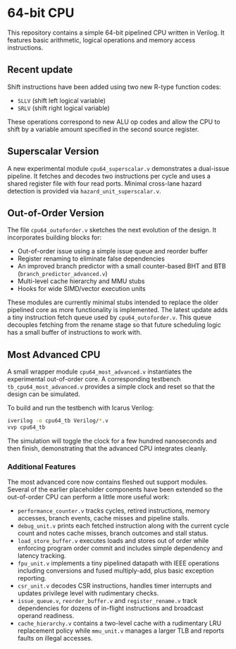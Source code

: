 # 64-bit CPU

This repository contains a simple 64-bit pipelined CPU written in Verilog. It
features basic arithmetic, logical operations and memory access instructions.

## Recent update

Shift instructions have been added using two new R-type function codes:

- `SLLV` (shift left logical variable)
- `SRLV` (shift right logical variable)

These operations correspond to new ALU op codes and allow the CPU to shift by a
variable amount specified in the second source register.

## Superscalar Version

A new experimental module `cpu64_superscalar.v` demonstrates a dual-issue pipeline. It fetches and decodes two instructions per cycle and uses a shared register file with four read ports. Minimal cross-lane hazard detection is provided via `hazard_unit_superscalar.v`.

## Out-of-Order Version

The file `cpu64_outoforder.v` sketches the next evolution of the design. It
incorporates building blocks for:

- Out-of-order issue using a simple issue queue and reorder buffer
- Register renaming to eliminate false dependencies
- An improved branch predictor with a small counter-based BHT and BTB
  (`branch_predictor_advanced.v`)
- Multi-level cache hierarchy and MMU stubs
- Hooks for wide SIMD/vector execution units

These modules are currently minimal stubs intended to replace the older
pipelined core as more functionality is implemented.
The latest update adds a tiny instruction fetch queue used by
`cpu64_outoforder.v`.  This queue decouples fetching from the rename stage
so that future scheduling logic has a small buffer of instructions to
work with.

## Most Advanced CPU

A small wrapper module `cpu64_most_advanced.v` instantiates the experimental
out-of-order core. A corresponding testbench `tb_cpu64_most_advanced.v`
provides a simple clock and reset so that the design can be simulated.

To build and run the testbench with Icarus Verilog:

```sh
iverilog -o cpu64_tb Verilog/*.v
vvp cpu64_tb
```

The simulation will toggle the clock for a few hundred nanoseconds and
then finish, demonstrating that the advanced CPU integrates cleanly.

### Additional Features

The most advanced core now contains fleshed out support modules.
Several of the earlier placeholder components have been extended so the
out-of-order CPU can perform a little more useful work:

- `performance_counter.v` tracks cycles, retired instructions, memory
  accesses, branch events, cache misses and pipeline stalls.
- `debug_unit.v` prints each fetched instruction along with the current
  cycle count and notes cache misses, branch outcomes and stall status.
- `load_store_buffer.v` executes loads and stores out of order while
  enforcing program order commit and includes simple dependency and
  latency tracking.
- `fpu_unit.v` implements a tiny pipelined datapath with IEEE operations
  including conversions and fused multiply-add, plus basic exception
  reporting.
- `csr_unit.v` decodes CSR instructions, handles timer interrupts and
  updates privilege level with rudimentary checks.
- `issue_queue.v`, `reorder_buffer.v` and `register_rename.v` track
  dependencies for dozens of in-flight instructions and broadcast operand
  readiness.
- `cache_hierarchy.v` contains a two-level cache with a rudimentary LRU
  replacement policy while `mmu_unit.v` manages a larger TLB and reports
  faults on illegal accesses.
